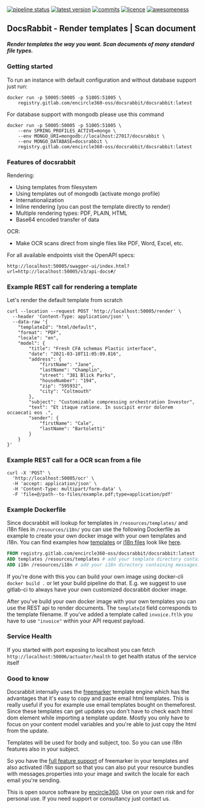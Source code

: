 [![pipeline status](https://gitlab.com/encircle360-oss/docsrabbit/docsrabbit/badges/master/pipeline.svg)](https://gitlab.com/encircle360-oss/docsrabbit/docsrabbit/commits/master)
[![latest version](https://gitlab.com/encircle360-oss/docsrabbit/docsrabbit/-/jobs/artifacts/master/raw/badges/latestversion.svg?job=create-badges)](https://gitlab.com/encircle360-oss/docsrabbit/docsrabbit/-/tags)
[![commits](https://gitlab.com/encircle360-oss/docsrabbit/docsrabbit/-/jobs/artifacts/master/raw/badges/commits.svg?job=create-badges)](https://gitlab.com/encircle360-oss/docsrabbit/docsrabbit/-/commits)
[![licence](https://gitlab.com/encircle360-oss/docsrabbit/docsrabbit/-/jobs/artifacts/master/raw/badges/license.svg?job=create-badges)](https://gitlab.com/encircle360-oss/docsrabbit/docsrabbit/-/blob/master/LICENSE)
[![awesomeness](https://gitlab.com/encircle360-oss/docsrabbit/docsrabbit/-/jobs/artifacts/master/raw/badges/awesomeness.svg?job=create-badges)](https://www.encircle360.com)

## DocsRabbit - Render templates | Scan document

##### Render templates the way you want. Scan documents of many standard file types.

### Getting started

To run an instance with default configuration and without database support just run:

```shell
docker run -p 50005:50005 -p 51005:51005 \
    registry.gitlab.com/encircle360-oss/docsrabbit/docsrabbit:latest
```

For database support with mongodb please use this command

```shell
docker run -p 50005:50005 -p 51005:51005 \
    --env SPRING_PROFILES_ACTIVE=mongo \
    --env MONGO_URI=mongodb://localhost:27017/docsrabbit \
    --env MONGO_DATABASE=docsrabbit \
    registry.gitlab.com/encircle360-oss/docsrabbit/docsrabbit:latest
```

### Features of docsrabbit

Rendering: 
* Using templates from filesystem
* Using templates out of mongodb (activate mongo profile)
* Internationalization 
* Inline rendering (you can post the template directly to render)
* Multiple rendering types: PDF, PLAIN, HTML
* Base64 encoded transfer of data
  
OCR: 
* Make OCR scans direct from single files like PDF, Word, Excel, etc. 

For all available endpoints visit the OpenAPI specs:

`http://localhost:50005/swagger-ui/index.html?url=http://localhost:50005/v3/api-docs#/`

### Example REST call for rendering a template
Let's render the default template from scratch 

```shell
curl --location --request POST 'http://localhost:50005/render' \
  --header 'Content-Type: application/json' \
  --data-raw '{
    "templateId": "html/default",
    "format": "PDF",
    "locale": "en",
    "model": {
        "title": "Fresh CFA schemas Plastic interface",
        "date": "2021-03-10T11:05:09.816",
        "address": {
            "firstName": "Jane",
            "lastName": "Champlin",
            "street": "381 Blick Parks",
            "houseNumber": "194",
            "zip": "595932",
            "city": "Coltmouth"
        },
        "subject": "Customizable compressing orchestration Investor",
        "text": "Et itaque ratione. In suscipit error dolorem occaecati eos .",
        "sender": {
            "firstName": "Cale",
            "lastName": "Bartoletti"
        }
    }
}'
```

### Example REST call for a OCR scan from a file 

```shell
curl -X 'POST' \
  'http://localhost:50005/ocr' \
  -H 'accept: application/json' \
  -H 'Content-Type: multipart/form-data' \
  -F 'file=@/path--to-files/example.pdf;type=application/pdf'
```

### Example Dockerfile

Since docsrabbit will lookup for templates in `/resources/templates/` and i18n files in `/resources/i18n/` you can use the following Dockerfile as example to create your own docker image with your own templates and i18n.
You can find examples how [templates](src/main/resources/templates) or [i18n files](src/main/resources/i18n) look like [here](src/main/resources).
```dockerfile
FROM registry.gitlab.com/encircle360-oss/docsrabbit/docsrabbit:latest
ADD templates /resources/templates # add your template directory containing *.ftlh templates here
ADD i18n /resources/i18n # add your i18n directory containing messages.properties files here
```

If you're done with this you can build your own image using docker-cli `docker build .` or let your build pipeline do that.
E.g. we suggest to use gitlab-ci to always have your own customized docsrabbit docker image.

After you've build your own docker image with your own templates you can use the REST api to render documents.
The `templateId` field corresponds to the template filename. If you've added a template called `invoice.ftlh` you have to use
`"invoice"`
within your API request payload.

### Service Health

If you started with port exposing to localhost you can fetch `http://localhost:50006/actuator/health` to get health status of the service itself 


### Good to know
Docsrabbit internally uses the [freemarker](https://freemarker.apache.org/) template engine which has the advantages that it's easy to copy and paste email html templates.
This is really useful if you for example use email templates bought on themeforest. Since these templates can get updates you don't have to check each html dom element while importing a template update.
Mostly you only have to focus on your content model variables and you're able to just copy the html from the update.

Templates will be used for body and subject, too. So you can use i18n features also in your subject.

So you have the [full feature support](https://freemarker.apache.org/docs/ref.html) of freemarker in your templates and also activated i18n support so that you can also put your resource bundles with messages.properties into your image and switch the locale for each email you're sending.

This is open source software by [encircle360](https://encircle360.com).
Use on your own risk and for personal use. If you need support or consultancy just contact us.
